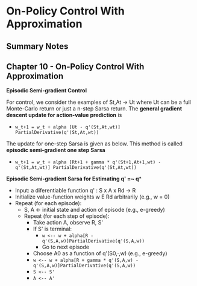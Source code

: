 # On-Policy Control With Approximation
## Summary Notes

## Chapter 10 - On-Policy Control With Approximation

**Episodic Semi-gradient Control**

For control, we consider the examples of St,At -> Ut where Ut can be a full Monte-Carlo return or just a n-step Sarsa return.
The **general gradient descent update for action-value prediction** is
  - ` w_t+1 = w_t + alpha [Ut - q'(St,At,wt)] PartialDerivative(q'(St,At,wt)) `

The update for one-step Sarsa is given as below. This method is called **episodic semi-gradient one step Sarsa**
  - ` w_t+1 = w_t + alpha [Rt+1 + gamma * q'(St+1,At+1,wt) - q'(St,At,wt)] PartialDerivative(q'(St,At,wt)) `

**Episodic Semi-gradient Sarsa for Estimating   q' =~ q***
  - Input: a diferentiable function q' : S x A x Rd -> R
  - Initialize value-function weights w E Rd arbitrarily (e.g., w = 0) 
  - Repeat (for each episode):
      - S, A <- initial state and action of episode (e.g., e-greedy)
      - Repeat (for each step of episode):
        - Take action A, observe R, S'
        - If S' is terminal:
          - `w <-- w + alpha[R - q'(S,A,w)]PartialDerivative(q'(S,A,w))`
          - Go to next episode
         - Choose A0 as a function of q'(S0,·,w) (e.g., e-greedy)
         - `w <-- w + alpha[R + gamma * q'(S,A,w) - q'(S,A,w)]PartialDerivative(q'(S,A,w))`
         - `S <-- S'`
         - `A <-- A'`
